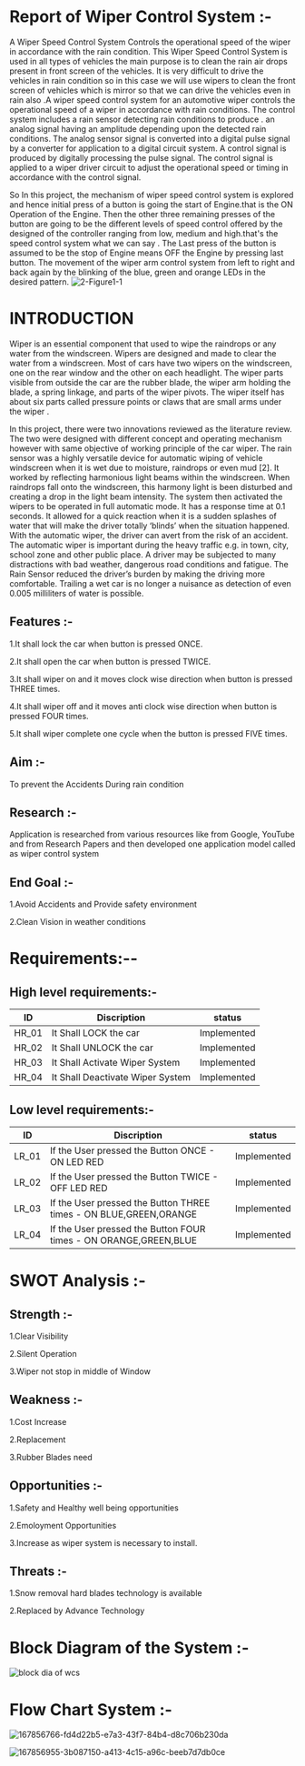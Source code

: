 # Report of Wiper Control System :-
A Wiper Speed Control System Controls the operational speed of the wiper in accordance with the rain condition. This Wiper Speed Control System is used in all types of vehicles the main purpose is to clean the rain air drops present in front screen of the vehicles. It is very difficult to drive the vehicles in rain condition so in this case we will use wipers to clean the front screen of vehicles which is mirror so that we can drive the vehicles even in rain also .A wiper speed control system for an automotive wiper controls the operational speed of a wiper in accordance with rain conditions. The control system includes a rain sensor  detecting rain conditions to produce . an analog signal having an amplitude depending upon the detected rain conditions. The analog sensor signal is converted into a digital pulse signal by a converter  for application to a digital circuit system. A control signal is produced by digitally processing the pulse signal. The control signal is applied to a wiper driver circuit to adjust the operational speed or timing in accordance with the control signal.

So In this project, the mechanism of wiper speed control system is explored and hence initial press of a button is going the start of Engine.that is the ON Operation of the Engine. Then the other three remaining presses of the button are going to be the different levels of speed control offered by the designed of the controller ranging from low, medium and high.that's the speed control system what we can say . The Last press of the button is assumed to be the stop of Engine means OFF the Engine by pressing last button. The movement of the wiper arm control system from left to right and back again by the blinking of the blue, green and orange LEDs in the desired pattern.
![2-Figure1-1](https://user-images.githubusercontent.com/101514346/168252480-55187959-2550-4571-86a6-87638d60c851.png)


# INTRODUCTION
Wiper is an essential component that used to wipe the raindrops or any water from the windscreen. Wipers are designed and made to clear the water from a windscreen. Most of cars have two wipers on the windscreen, one on the rear window and the other on each headlight. The wiper parts visible from outside the car are the rubber blade, the wiper arm holding the blade, a spring linkage, and parts of the wiper pivots. The wiper itself has about six parts called pressure points or claws that are small arms under the wiper .



In this project, there were two innovations reviewed as the literature review. The two were designed with different concept and operating mechanism however with same objective of working principle of the car wiper. The rain sensor was a highly versatile device for automatic wiping of vehicle windscreen when it is wet due to moisture, raindrops or even mud [2]. It worked by reflecting harmonious light beams within the windscreen. When raindrops fall onto the windscreen, this harmony light is been disturbed and creating a drop in the light beam intensity. The system then activated the wipers to be operated in full automatic mode. It has a response time at 0.1 seconds. It allowed for a quick reaction when it is a sudden splashes of water that will make the driver totally ‘blinds’ when the situation happened. With the automatic wiper, the driver can avert from the risk of an accident. The automatic wiper is important during the heavy traffic e.g. in town, city, school zone and other public place. A driver may be subjected to many distractions with bad weather, dangerous road conditions and fatigue. The Rain Sensor reduced the driver’s burden by making the driving more comfortable. Trailing a wet car is no longer a nuisance as detection of even 0.005 milliliters of water is possible.

## Features :-
1.It shall lock the car when button is pressed ONCE.

2.It shall open the car when button is pressed TWICE.

3.It shall wiper on and it moves clock wise direction when button is pressed THREE times.

4.It shall wiper off and it moves anti clock wise direction when button is pressed FOUR times.

5.It shall wiper complete one cycle when the button is pressed FIVE times.

## Aim :-
To prevent the Accidents During rain condition

## Research :-
Application is researched from various resources like from Google, YouTube and from Research Papers and then developed one application model called as wiper control system

## End Goal :-
1.Avoid Accidents and Provide safety environment

2.Clean Vision in weather conditions


# Requirements:--

## High level requirements:-
|   ID |              Discription       |  status       |
|------|--------------------------------|---------------|
| HR_01|It Shall LOCK the car           |Implemented    |
| HR_02|It Shall UNLOCK the car         |Implemented    |                       
| HR_03|It Shall Activate Wiper System  |Implemented    |
| HR_04|It Shall Deactivate Wiper System|Implemented    |


## Low level requirements:-
|   ID |                         Discription                             |  status       |
|------|-----------------------------------------------------------------|---------------|
| LR_01|If the User pressed the Button ONCE - ON LED RED                 |Implemented    |
| LR_02|If the User pressed the Button TWICE - OFF LED RED               |Implemented    |                       
| LR_03|If the User pressed the Button THREE times - ON BLUE,GREEN,ORANGE|Implemented    |
| LR_04|If the User pressed the Button FOUR times - ON ORANGE,GREEN,BLUE |Implemented    |

# SWOT Analysis :-

## Strength :-
1.Clear Visibility

2.Silent Operation

3.Wiper not stop in middle of Window

## Weakness :-
1.Cost Increase

2.Replacement

3.Rubber Blades need

## Opportunities :-
1.Safety and Healthy well being opportunities

2.Emoloyment Opportunities

3.Increase as wiper system is necessary to install.

## Threats :-
1.Snow removal hard blades technology is available

2.Replaced by Advance Technology
# Block Diagram of the System :-

![block dia of wcs](https://user-images.githubusercontent.com/101514346/168251313-02f9adfe-0593-4bb0-8070-8beb97dbffdc.jpg)

# Flow Chart System :-
![167856766-fd4d22b5-e7a3-43f7-84b4-d8c706b230da](https://user-images.githubusercontent.com/101514346/168251610-6ec06723-32cf-442a-9dfb-560fb7d66cdd.jpg)

![167856955-3b087150-a413-4c15-a96c-beeb7d7db0ce](https://user-images.githubusercontent.com/101514346/168252124-f913740c-c157-49fd-9838-bb8492550b04.jpg)

